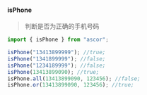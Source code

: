 #### isPhone 
> 判断是否为正确的手机号码

```javascript
import { isPhone } from "ascor";

isPhone("13413899999"); //true;
isPhone("1341899999"); //false;
isPhone("1234189999"); //false;
isPhone(13413899090); //true;
isPhone.all(13413899090, 123456); //false;
isPhone.or(13413899090, 123456); //true;
```